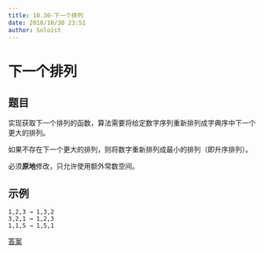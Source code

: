 ```yaml
---
title: 10.30-下一个排列
date: 2018/10/30 23:51
author: Soloist
---
```

    
# 下一个排列

## 题目

实现获取下一个排列的函数，算法需要将给定数字序列重新排列成字典序中下一个更大的排列。

如果不存在下一个更大的排列，则将数字重新排列成最小的排列（即升序排列）。

必须**原地**修改，只允许使用额外常数空间。

## 示例

    1,2,3 → 1,3,2
    3,2,1 → 1,2,3
    1,1,5 → 1,5,1
    
[答案](https://github.com/aSoloist/java-algorithm/blob/master/code/10.30/Main.java)